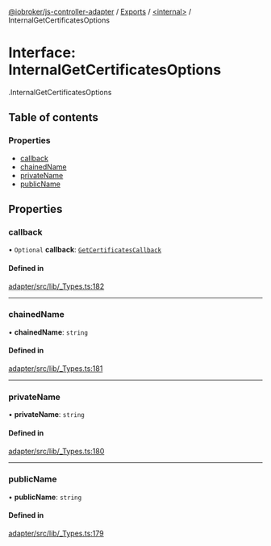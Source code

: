 [@iobroker/js-controller-adapter](../README.md) / [Exports](../modules.md) / [<internal\>](../modules/internal_.md) / InternalGetCertificatesOptions

# Interface: InternalGetCertificatesOptions

[<internal>](../modules/internal_.md).InternalGetCertificatesOptions

## Table of contents

### Properties

- [callback](internal_.InternalGetCertificatesOptions.md#callback)
- [chainedName](internal_.InternalGetCertificatesOptions.md#chainedname)
- [privateName](internal_.InternalGetCertificatesOptions.md#privatename)
- [publicName](internal_.InternalGetCertificatesOptions.md#publicname)

## Properties

### callback

• `Optional` **callback**: [`GetCertificatesCallback`](../modules/internal_.md#getcertificatescallback)

#### Defined in

[adapter/src/lib/_Types.ts:182](https://github.com/ioBroker/ioBroker.js-controller/blob/d56f8d83/packages/adapter/src/lib/_Types.ts#L182)

___

### chainedName

• **chainedName**: `string`

#### Defined in

[adapter/src/lib/_Types.ts:181](https://github.com/ioBroker/ioBroker.js-controller/blob/d56f8d83/packages/adapter/src/lib/_Types.ts#L181)

___

### privateName

• **privateName**: `string`

#### Defined in

[adapter/src/lib/_Types.ts:180](https://github.com/ioBroker/ioBroker.js-controller/blob/d56f8d83/packages/adapter/src/lib/_Types.ts#L180)

___

### publicName

• **publicName**: `string`

#### Defined in

[adapter/src/lib/_Types.ts:179](https://github.com/ioBroker/ioBroker.js-controller/blob/d56f8d83/packages/adapter/src/lib/_Types.ts#L179)
